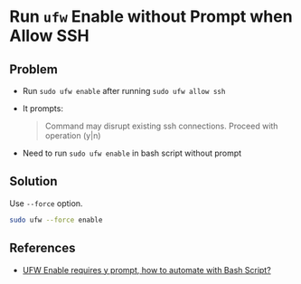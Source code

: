 # Run `ufw` Enable without Prompt when Allow SSH

## Problem
* Run `sudo ufw enable` after running `sudo ufw allow ssh`
* It prompts:

  > Command may disrupt existing ssh connections. Proceed with operation (y|n)

* Need to run `sudo ufw enable` in bash script without prompt

## Solution
Use `--force` option.

```bash
sudo ufw --force enable
```

## References
* [UFW Enable requires y prompt, how to automate with Bash Script?](https://serverfault.com/questions/790143/ufw-enable-requires-y-prompt-how-to-automate-with-bash-script)
